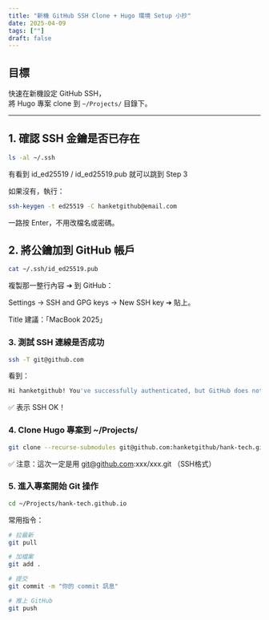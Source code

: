 ```yaml
---
title: "新機 GitHub SSH Clone + Hugo 環境 Setup 小抄"
date: 2025-04-09
tags: [""]
draft: false
---
```


## 目標

快速在新機設定 GitHub SSH，  
將 Hugo 專案 clone 到 `~/Projects/` 目錄下。

---

## 1. 確認 SSH 金鑰是否已存在

```bash
ls -al ~/.ssh
```

有看到 id_ed25519 / id_ed25519.pub 就可以跳到 Step 3

如果沒有，執行：

```bash
ssh-keygen -t ed25519 -C hanketgithub@email.com
```

一路按 Enter，不用改檔名或密碼。

## 2. 將公鑰加到 GitHub 帳戶

```bash
cat ~/.ssh/id_ed25519.pub
```

複製那一整行內容 ➔ 到 GitHub：

Settings → SSH and GPG keys → New SSH key ➔ 貼上。

Title 建議：「MacBook 2025」


### 3. 測試 SSH 連線是否成功

```bash
ssh -T git@github.com
```

看到：

```bash
Hi hanketgithub! You've successfully authenticated, but GitHub does not provide shell access.
```

✅ 表示 SSH OK！

### 4. Clone Hugo 專案到 ~/Projects/

```bash
git clone --recurse-submodules git@github.com:hanketgithub/hank-tech.github.io.git
```

✅ 注意：這次一定是用 git@github.com:xxx/xxx.git （SSH格式）


### 5. 進入專案開始 Git 操作

```bash
cd ~/Projects/hank-tech.github.io
```

常用指令：

```bash
# 拉最新
git pull

# 加檔案
git add .

# 提交
git commit -m "你的 commit 訊息"

# 推上 GitHub
git push
```


